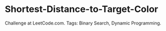 # Shortest-Distance-to-Target-Color
Challenge at LeetCode.com. Tags: Binary Search, Dynamic Programming.

